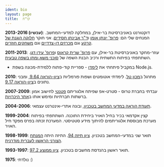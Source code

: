 ```yaml
---
ident: bio
layout: page
title:  קו"ח
---
```

**2013-2016 (עכשיו)**:
 דוקטורנט באוניברסיטת בר-אילן, במחלקה למדעי-המחשב.
 המנחים שלי הם: [פרופ' יונתן אומן][ya] ו[ד"ר אבינתן חסידים][ah]. 
אני חוקר 
[חלוקה הוגנת של קרקע][1]
וגם
[מכרזים דו-צדדיים][2]
וגם
[משחקים חוזרים][3].

**2011-2013**:
עוזר-מחקר באוניברסיטת בר-אילן, עם 
 [פרופ' שרית קראוס][sk] ו[פרופ' עידו דגן][id]. 
 השתתפתי בפיתוח התשתית ורכיב הבנת השפה של 
[סוכני משא ומתן בשפה טבעית][4].

* במקביל פיתחתי את [לימדו][lim] - ספריית קוד-פתוח ללמידת-מכונה בשפת  Node.js.

**2010**: מתרגל ב[מכון טל](http://www.jct.ac.il/en/tal-campus).
לימדתי אוטומטים ושפות פורמליות ב[ציון-הוראה 9.64][afl], ומבני נתונים ב[ציון-הוראה 9.17][dts].

**2007-2009**: 
עבדתי בחברת טרוס - סטרט-אפ שפיתח אלגוריתם [פטנטי][pat] לחישוב אמון ברשתות חברתיות
ומימש אותו ב[אתר היכרויות][mzg].


**2004-2006**:
[תעודת הוראה במדעי המחשב בטכניון,][grm]
ובונה אתרי-אינטרנט עצמאי.

**1999-2004**: 
קצין אקדמאי בכיר בחיל האויר ביחידת התוכנה.
השתתפתי בפיתוח מערכת מבוססת אלגוריתמים להיתוך מידע סטטיסטי.
המערכת זכתה בפרס מפקד חיל האויר.

**1998-1999**: תואר שני במדעי-המחשב בטכניון.
[ציון תיזה 94][grb]. 
התיזה היתה 
[המנתח הצורני הראשון לעברית מודרנית][5].

**1993-1997**: תואר ראשון בהנדסת מחשבים בטכניון. 
[ציון ממוצע 97.2][gra].


**1975**: 
נולדתי :)

[1]: {{site.baseurl}}/topics/{{page.lang}}/fairness
[2]: {{site.baseurl}}/topics/{{page.lang}}/auctions
[3]: {{site.baseurl}}/topics/{{page.lang}}/repeatedgames
[4]: {{site.baseurl}}/topics/{{page.lang}}/negochat
[5]: {{site.baseurl}}/topics/{{page.lang}}/hebnlp
[afl]: {{site.baseurl}}/diplomas/TeachingFeedback_MechonTal_Automata.pdf
[dts]: {{site.baseurl}}/diplomas/TeachingFeedback_MechonTal_DataStructures.pdf
[gra]: {{site.baseurl}}/diplomas/toara_1.jpg
[grb]: {{site.baseurl}}/diplomas/toarb_1.jpg
[grm]: {{site.baseurl}}/diplomas/toarmore_1.jpg
[ya]: http://cs.biu.ac.il/node/540
[ah]: http://u.cs.biu.ac.il/~avinatan/
[sk]: http://u.cs.biu.ac.il/~sarit/
[id]: http://u.cs.biu.ac.il/~dagan/
[lim]: https://github.com/erelsgl/limdu
[pat]: http://appft.uspto.gov/netacgi/nph-Parser?Sect1=PTO2&Sect2=HITOFF&u=%2Fnetahtml%2FPTO%2Fsearch-adv.html&r=1&p=1&f=G&l=50&d=PG01&S1=20100010826.PGNR.&OS=DN/20100010826&RS=DN/20100010826
[mzg]: http://www.meezoog.com
